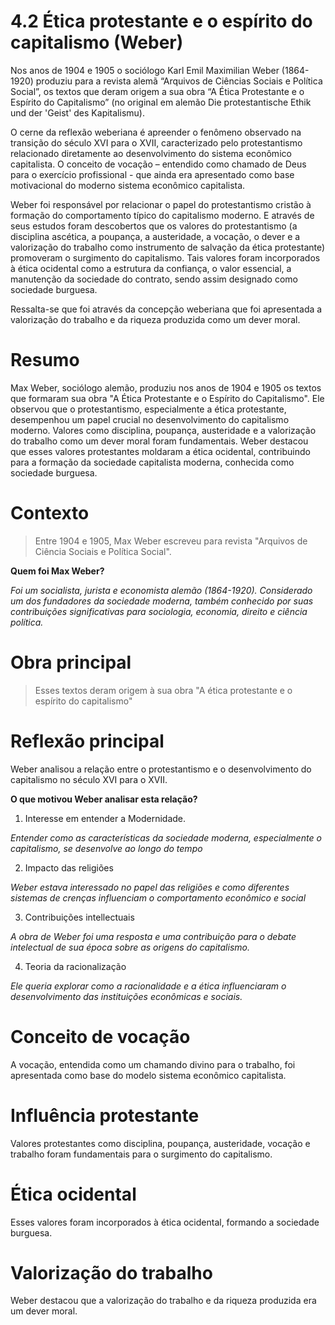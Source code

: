 # 4.2 Ética protestante e o espírito do capitalismo (Weber)

Nos anos de 1904 e 1905 o sociólogo Karl Emil Maximilian Weber (1864-1920) produziu para a revista alemã “Arquivos de Ciências Sociais e Política Social”, os textos que deram origem a sua obra “A Ética Protestante e o Espírito do Capitalismo” (no original em alemão Die protestantische Ethik und der 'Geist' des Kapitalismu).

O cerne da reflexão weberiana é apreender o fenômeno observado na transição do século XVI para o XVII, caracterizado pelo protestantismo relacionado diretamente ao desenvolvimento do sistema econômico capitalista. O conceito de vocação – entendido como chamado de Deus para o exercício profissional - que ainda era apresentado como base motivacional do moderno sistema econômico capitalista.

Weber foi responsável por relacionar o papel do protestantismo cristão à formação do comportamento típico do capitalismo moderno. E através de seus estudos foram descobertos que os valores do protestantismo (a disciplina ascética, a poupança, a austeridade, a vocação, o dever e a valorização do trabalho como instrumento de salvação da ética protestante) promoveram o surgimento do capitalismo. Tais valores foram incorporados à ética ocidental como a estrutura da confiança, o valor essencial, a manutenção da sociedade do contrato, sendo assim designado como sociedade burguesa.

Ressalta-se que foi através da concepção weberiana que foi apresentada a valorização do trabalho e da riqueza produzida como um dever moral.

# Resumo

Max Weber, sociólogo alemão, produziu nos anos de 1904 e 1905 os textos que formaram sua obra "A Ética Protestante e o Espírito do Capitalismo". Ele observou que o protestantismo, especialmente a ética protestante, desempenhou um papel crucial no desenvolvimento do capitalismo moderno. Valores como disciplina, poupança, austeridade e a valorização do trabalho como um dever moral foram fundamentais. Weber destacou que esses valores protestantes moldaram a ética ocidental, contribuindo para a formação da sociedade capitalista moderna, conhecida como sociedade burguesa.

# Contexto

> Entre 1904 e 1905, Max Weber escreveu para revista "Arquivos de Ciência Sociais e Política Social".

**Quem foi Max Weber?**

*Foi um socialista, jurista e economista alemão (1864-1920). Considerado um dos fundadores da sociedade moderna, também conhecido por suas contribuições significativas para sociologia, economia, direito e ciência política.*


# Obra principal

> Esses textos deram origem à sua obra "A ética protestante e o espírito do capitalismo"

# Reflexão principal

Weber analisou a relação entre o protestantismo e o desenvolvimento do capitalismo no século XVI para o XVII.

**O que motivou Weber analisar esta relação?**

1. Interesse em entender a Modernidade.
   
*Entender como as características da sociedade moderna, especialmente o capitalismo, se desenvolve ao longo do tempo*

2. Impacto das religiões

*Weber estava interessado no papel das religiões e como diferentes sistemas de crenças influenciam o comportamento econômico e social*

3. Contribuições intellectuais

*A obra de Weber foi uma resposta e uma contribuição para o debate intelectual de sua época sobre as origens do capitalismo.*

4. Teoria da racionalização

*Ele queria explorar como a racionalidade e a ética influenciaram o desenvolvimento das instituições econômicas e sociais.*

# Conceito de vocação

A vocação, entendida como um chamando divino para o trabalho, foi apresentada como base do modelo sistema econômico capitalista.

# Influência protestante

Valores protestantes como disciplina, poupança, austeridade, vocação e trabalho foram fundamentais para o surgimento do capitalismo.

# Ética ocidental

Esses valores foram incorporados à ética ocidental, formando a sociedade burguesa.

# Valorização do trabalho

Weber destacou que a valorização do trabalho e da riqueza produzida era um dever moral.
